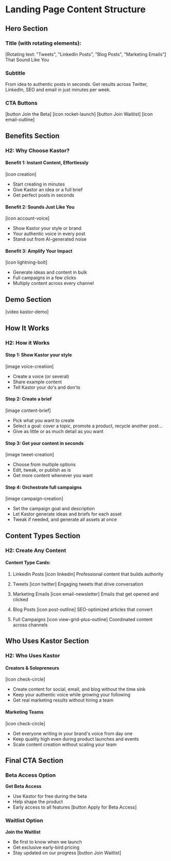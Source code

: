 # Landing Page Content Structure

## Hero Section
### Title (with rotating elements):
[Rotating text: "Tweets", "LinkedIn Posts", "Blog Posts", "Marketing Emails"] That Sound Like You

### Subtitle
From idea to authentic posts in seconds.
Get results across Twitter, LinkedIn, SEO and email in just minutes per week.

### CTA Buttons
[button Join the Beta] [icon rocket-launch]
[button Join Waitlist] [icon email-outline]

## Benefits Section
### H2: Why Choose Kastor?

#### Benefit 1: Instant Content, Effortlessly
[icon creation]
- Start creating in minutes
- Give Kastor an idea or a full brief
- Get perfect posts in seconds

#### Benefit 2: Sounds Just Like You
[icon account-voice]
- Show Kastor your style or brand
- Your authentic voice in every post
- Stand out from AI-generated noise

#### Benefit 3: Amplify Your Impact
[icon lightning-bolt]
- Generate ideas and content in bulk
- Full campaigns in a few clicks
- Multiply content across every channel

## Demo Section
[video kastor-demo]

## How It Works
### H2: How it Works

#### Step 1: Show Kastor your style
[image voice-creation]
- Create a voice (or several)
- Share example content
- Tell Kastor your do's and don'ts

#### Step 2: Create a brief
[image content-brief]
- Pick what you want to create
- Select a goal: cover a topic, promote a product, recycle another post...
- Give as little or as much detail as you want

#### Step 3: Get your content in seconds
[image tweet-creation]
- Choose from multiple options
- Edit, tweak, or publish as is
- Get more content whenever you want

#### Step 4: Orchestrate full campaigns
[image campaign-creation]
- Set the campaign goal and description
- Let Kastor generate ideas and briefs for each asset
- Tweak if needed, and generate all assets at once

## Content Types Section
### H2: Create Any Content

#### Content Type Cards:
1. LinkedIn Posts
[icon linkedin]
Professional content that builds authority

2. Tweets
[icon twitter]
Engaging tweets that drive conversation

3. Marketing Emails
[icon email-newsletter]
Emails that get opened and clicked

4. Blog Posts
[icon post-outline]
SEO-optimized articles that convert

5. Full Campaigns
[icon view-grid-plus-outline]
Coordinated content across channels

## Who Uses Kastor Section
### H2: Who Uses Kastor

#### Creators & Solopreneurs
[icon check-circle]
- Create content for social, email, and blog without the time sink
- Keep your authentic voice while growing your following
- Get real marketing results without hiring a team

#### Marketing Teams
[icon check-circle]
- Get everyone writing in your brand's voice from day one
- Keep quality high even during product launches and events
- Scale content creation without scaling your team

## Final CTA Section
### Beta Access Option
**Get Beta Access**
- Use Kastor for free during the beta
- Help shape the product
- Early access to all features
[button Apply for Beta Access]

### Waitlist Option
**Join the Waitlist**
- Be first to know when we launch
- Get exclusive early-bird pricing
- Stay updated on our progress
[button Join Waitlist]